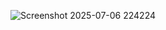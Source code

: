 ![Screenshot 2025-07-06 224224](https://github.com/user-attachments/assets/31b39460-e25a-476c-a744-229c980416f9)
